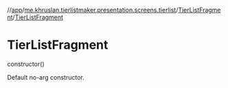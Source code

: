 //[app](../../../index.md)/[me.khruslan.tierlistmaker.presentation.screens.tierlist](../index.md)/[TierListFragment](index.md)/[TierListFragment](-tier-list-fragment.md)

# TierListFragment

constructor()

Default no-arg constructor.
